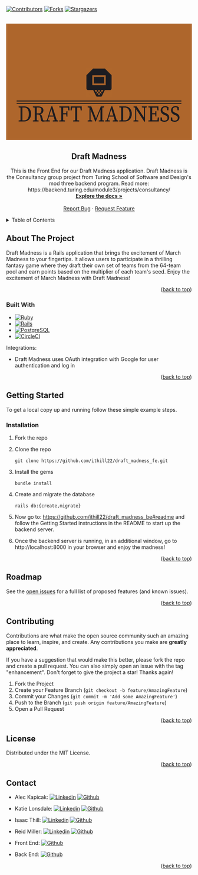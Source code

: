 <!-- Improved compatibility of back to top link: See: https://github.com/othneildrew/Best-README-Template/pull/73 -->
<a name="readme-top"></a>
<!--
*** Thanks for checking out the Best-README-Template. If you have a suggestion
*** that would make this better, please fork the repo and create a pull request
*** or simply open an issue with the tag "enhancement".
*** Don't forget to give the project a star!
*** Thanks again! Now go create something AMAZING! :D
-->



<!-- PROJECT SHIELDS -->
<!--
*** I'm using markdown "reference style" links for readability.
*** Reference links are enclosed in brackets [ ] instead of parentheses ( ).
*** See the bottom of this document for the declaration of the reference variables
*** for contributors-url, forks-url, etc. This is an optional, concise syntax you may use.
*** https://www.markdownguide.org/basic-syntax/#reference-style-links
-->

[![Contributors][contributors-shield]][contributors-url]
[![Forks][forks-shield]][forks-url]
[![Stargazers][stars-shield]][stars-url]



<!-- PROJECT LOGO -->
<br />
<div align="center">
  <a href=https://github.com/ithill22/draft_madness_fe>
    <img src="app/assets/images/title_image.png" alt="Logo" width="900" height="315">
  </a>

<h2 align="center">Draft Madness</h2>

  <p align="center">
    This is the Front End for our Draft Madness application. Draft Madness is the Consultancy group project from Turing School of Software and Design's mod three backend program. Read more: https://backend.turing.edu/module3/projects/consultancy/
    <br />
    <a href=https://github.com/ithill22/draft_madness_fe><strong>Explore the docs »</strong></a>
    <br />
    <br />
    <a href="https://github.com/ithill22/draft_madness_fe/issues">Report Bug</a>
    ·
    <a href="https://github.com/ithill22/draft_madness_fe/issues">Request Feature</a>
  </p>
</div>



<!-- TABLE OF CONTENTS -->
<details>
  <summary>Table of Contents</summary>
  <ol>
    <li>
      <a href="#about-the-project">About The Project</a>
      <ul>
        <li><a href="#built-with">Built With</a></li>
      </ul>
    </li>
    <li>
      <a href="#getting-started">Getting Started</a>
      <ul>
        <li><a href="#installation">Installation</a></li>
      </ul>
    </li>
    <li><a href="#roadmap">Roadmap</a></li>
    <li><a href="#contributing">Contributing</a></li>
    <li><a href="#license">License</a></li>
    <li><a href="#contact">Contact</a></li>
  </ol>
</details>



<!-- ABOUT THE PROJECT -->
## About The Project
Draft Madness is a Rails application that brings the excitement of March Madness to your fingertips. It allows users to participate in a thrilling fantasy game where they draft their own set of teams from the 64-team pool and earn points based on the multiplier of each team's seed. Enjoy the excitement of March Madness with Draft Madness!

<p align="right">(<a href="#readme-top">back to top</a>)</p>



### Built With

* [![Ruby][Ruby]][Ruby-url]
* [![Rails][Rails]][Rails-url]
* [![PostgreSQL][Postgres]][Postgres-url]
* [![CircleCI][CircleCI]][CircleCI-url]

Integrations:
* Draft Madness uses OAuth integration with Google for user authentication and log in

<p align="right">(<a href="#readme-top">back to top</a>)</p>



<!-- GETTING STARTED -->
## Getting Started

To get a local copy up and running follow these simple example steps.

### Installation

1. Fork the repo
2. Clone the repo
   ```
   git clone https://github.com/ithill22/draft_madness_fe.git
   ```
3. Install the gems
   ```
   bundle install
   ```
4. Create and migrate the database
   ```
   rails db:{create,migrate}
   ```
5. Now go to: https://github.com/ithill22/draft_madness_be#readme and follow the Getting Started instructions in the README to start up the backend server.

6. Once the backend server is running, in an additional window, go to http://localhost:8000 in your browser and enjoy the madness!



<p align="right">(<a href="#readme-top">back to top</a>)</p>



<!-- ROADMAP -->
## Roadmap

See the [open issues](https://github.com/ithill22/draft_madness_fe/issues) for a full list of proposed features (and known issues).

<p align="right">(<a href="#readme-top">back to top</a>)</p>


<!-- CONTRIBUTING -->
## Contributing

Contributions are what make the open source community such an amazing place to learn, inspire, and create. Any contributions you make are **greatly appreciated**.

If you have a suggestion that would make this better, please fork the repo and create a pull request. You can also simply open an issue with the tag "enhancement".
Don't forget to give the project a star! Thanks again!

1. Fork the Project
2. Create your Feature Branch (`git checkout -b feature/AmazingFeature`)
3. Commit your Changes (`git commit -m 'Add some AmazingFeature'`)
4. Push to the Branch (`git push origin feature/AmazingFeature`)
5. Open a Pull Request

<p align="right">(<a href="#readme-top">back to top</a>)</p>



<!-- LICENSE -->
## License

Distributed under the MIT License.

<p align="right">(<a href="#readme-top">back to top</a>)</p>



<!-- CONTACT -->
## Contact

* Alec Kapicak: [![Linkedin][linkedin]][alec-li-url] [![Github][Github]][alec-gh-url]
* Katie Lonsdale: [![Linkedin][linkedin]][katie-li-url] [![Github][Github]][katie-gh-url]
* Isaac Thill: [![Linkedin][linkedin]][isaac-li-url] [![Github][Github]][isaac-gh-url]
* Reid Miller: [![Linkedin][linkedin]][reid-li-url] [![Github][Github]][reid-gh-url]

* Front End: [![Github][Github]][project-fe-gh-url]
* Back End: [![Github][Github]][project-be-gh-url]

<p align="right">(<a href="#readme-top">back to top</a>)</p>

<!-- MARKDOWN LINKS & IMAGES -->
<!-- https://www.markdownguide.org/basic-syntax/#reference-style-links -->
[contributors-shield]: https://img.shields.io/github/contributors/ithill22/draft_madness_fe.svg?style=for-the-badge
[contributors-url]: https://github.com/ithill22/draft_madness_fe/graphs/contributors
[forks-shield]: https://img.shields.io/github/forks/ithill22/draft_madness_fe.svg?style=for-the-badge
[forks-url]: https://github.com//ithill22/draft_madness_fe/network/members

[stars-shield]: https://img.shields.io/github/stars/ithill22/draft_madness_fe.svg?style=for-the-badge
[stars-url]: https://github.com/ithill22/draft_madness_fe/stargazers
[issues-url]: https://github.com/ithill22/draft_madness_fe/issues

[linkedin]: https://img.shields.io/badge/LinkedIn-0077B5?style=for-the-badge&logo=linkedin&logoColor=white
[alec-li-url]: https://www.linkedin.com/in/alec-kapicak-b703bab8/
[katie-li-url]: https://www.linkedin.com/in/katherine-lonsdale-7b215185/
[isaac-li-url]: https://www.linkedin.com/in/isaac-thill/
[reid-li-url]: https://www.linkedin.com/in/reid-s-miller/
[product-screenshot]: images/screenshot.png
[Ruby]: https://img.shields.io/badge/Ruby-CC342D?style=for-the-badge&logo=ruby&logoColor=white
[Ruby-url]: https://www.ruby-lang.org/en/
[Rails]: https://img.shields.io/badge/Ruby_on_Rails-CC0000?style=for-the-badge&logo=ruby-on-rails&logoColor=white
[Rails-url]: https://rubyonrails.org/
[Postgres]: https://img.shields.io/badge/PostgreSQL-316192?style=for-the-badge&logo=postgresql&logoColor=white
[Postgres-url]: https://www.postgresql.org/
[Redis]:  	https://img.shields.io/badge/redis-%23DD0031.svg?&style=for-the-badge&logo=redis&logoColor=white
[Redis-url]: https://redis.io
[CircleCI]: https://img.shields.io/badge/circleci-343434?style=for-the-badge&logo=circleci&logoColor=white
[CircleCI-url]: https://circleci.com/
[Github]: https://img.shields.io/badge/GitHub-100000?style=for-the-badge&logo=github&logoColor=white
[project-fe-gh-url]: https://github.com/ithill22/draft_madness_fe
[project-be-gh-url]: https://github.com/ithill22/draft_madness_be
[alec-gh-url]: https://github.com/AlecKap
[katie-gh-url]: https://github.com/KatieLonsdale
[isaac-gh-url]: https://github.com/ithill22
[reid-gh-url]: https://github.com/reidsmiller